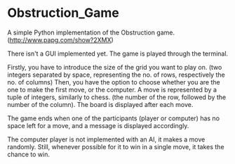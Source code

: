 # Obstruction_Game
A simple Python implementation of the Obstruction game. (http://www.papg.com/show?2XMX)

There isn't a GUI implemented yet. The game is played through the terminal.

Firstly, you have to introduce the size of the grid you want to play on. (two integers separated by space, representing the no. of rows, respectively the no. of columns)
Then, you have the option to choose whether you are the one to make the first move, or the computer.
A move is represented by a tuple of integers, similarly to chess. (the number of the row, followed by the number of the column).
The board is displayed after each move.

The game ends when one of the participants (player or computer) has no space left for a move, and a message is displayed accordingly.

The computer player is not implemented with an AI, it makes a move randomly. Still, whenever possible for it to win in a single move, it takes the chance to win.
